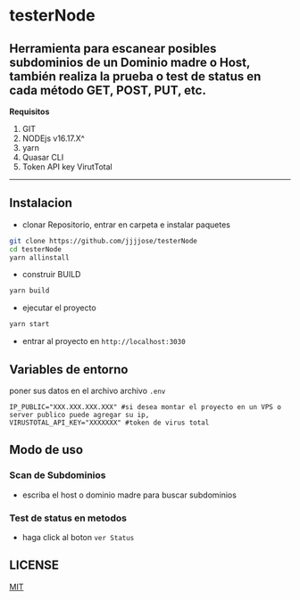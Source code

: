 # testerNode

## Herramienta para escanear posibles subdominios de un Dominio madre o Host, también realiza la prueba o test de status en cada método GET, POST, PUT, etc.

**Requisitos**

1. GIT
2. NODEjs v16.17.X^
3. yarn
4. Quasar CLI
5. Token API key VirutTotal

---

## Instalacion

- clonar Repositorio, entrar en carpeta e instalar paquetes

```bash
git clone https://github.com/jjjjose/testerNode
cd testerNode
yarn allinstall
```

- construir BUILD

```bash
yarn build
```

- ejecutar el proyecto

```bash
yarn start
```

- entrar al proyecto en `http://localhost:3030`

## Variables de entorno

poner sus datos en el archivo archivo `.env`

```env
IP_PUBLIC="XXX.XXX.XXX.XXX" #si desea montar el proyecto en un VPS o server publico puede agregar su ip,
VIRUSTOTAL_API_KEY="XXXXXXX" #token de virus total
```

## Modo de uso

### Scan de Subdominios

- escriba el host o dominio madre para buscar subdominios

### Test de status en metodos

- haga click al boton `ver Status`

## LICENSE

[MIT](LICENSE)
